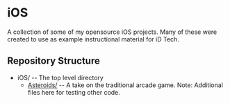 # iOS
A collection of some of my opensource iOS projects.  Many of these were created to use as example instructional material for iD Tech.

## Repository Structure
* iOS/ -- The top level directory
  * [Asteroids/](/Asteroids/) -- A take on the traditional arcade game. Note: Additional files here for testing other code.

